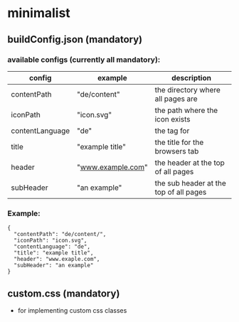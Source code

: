 # minimalist

## buildConfig.json (mandatory)

### available configs (currently all mandatory):

| config            | example            | description                             |
| ----------------- | ------------------ | --------------------------------------- |
| contentPath       | "de/content"       | the directory where all pages are       |
| iconPath          | "icon.svg"         | the path where the icon exists          |
| contentLanguage   | "de"               | the tag for <html lang="?">             |
| title             | "example title"    | the title for the browsers tab          |
| header            | "www.example.com"  | the header at the top of all pages      |
| subHeader         | "an example"       | the sub header at the top of all pages  |

### Example:
~~~~
{
  "contentPath": "de/content/",
  "iconPath": "icon.svg",
  "contentLanguage": "de",
  "title": "example title",
  "header": "www.exaple.com",
  "subHeader": "an example"
}
~~~~

## custom.css (mandatory)
- for implementing custom css classes
